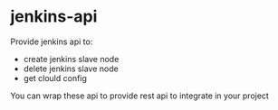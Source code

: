# jenkins-api
Provide jenkins api to:
- create jenkins slave node
- delete jenkins slave node
- get clould config

You can wrap these api to provide rest api to integrate in your project
